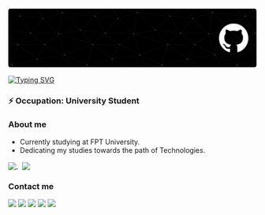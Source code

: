 ![image](https://github.com/duocornua/duocornua/blob/main/header-image.png)

<a href="https://git.io/typing-svg"><img src="https://readme-typing-svg.herokuapp.com?font=Fira+Code&pause=1000&width=435&lines=Hi+there%2C+I'm+H%C3%A0o!;Welcome+to+my+Github+profile.;console.log(%22Hello+World!%22)" alt="Typing SVG" /></a>

### ⚡ Occupation: University Student

### About me

- Currently studying at FPT University.
- Dedicating my studies towards the path of Technologies.

<!--
<p align="center">
<img align="center" width="1000" height="auto" src="https://github-readme-stats.vercel.app/api?username=duocornua&show_icons=true&show=reviews,discussions_started,discussions_answered,prs_merged,prs_merged_percentage" />
</p>
-->

<a href="https://github.com/duocornua?tab=repositories">
    <img align="center" height="170" src="https://github-readme-stats-sigma-five.vercel.app/api?username=duocornua&count_private=true&show_icons=true&layout=compact&title_color=ffffff&icon_color=79ff97&text_color=aaaaaa&bg_color=0e1116&border_color=888888"/>
</a>&nbsp;

<a href="https://github.com/theajack">
    <img align="center" height="170" src="https://github-readme-stats-sigma-five.vercel.app/api/top-langs/?username=duocornua&layout=compact&title_color=ffffff&icon_color=79ff97&text_color=aaaaaa&bg_color=0e1116&border_color=888888"/>
</a>

### Contact me

<p align="left">
<a href="mailto:vuongkienhao2006@gmail.com" target="_blank"><img src="https://img.shields.io/badge/-D14836?style=for-the-badge&logo=mailboxdotorg&logoColor=white" /></a>
<a href="https://www.linkedin.com/in/vuongkienhao/" target="_blank"><img src="https://img.shields.io/badge/-%230077B5.svg?style=for-the-badge&logo=readdotcv&logoColor=white" /></a>
<a href="https://www.youtube.com/@DuoCornua" target="_blank"><img src="https://img.shields.io/badge/-%23FF0000.svg?style=for-the-badge&logo=YouTube&logoColor=white" /></a>
<a href="https://github.com/duocornua" target="_blank" ><img src="https://img.shields.io/badge/-%23121011.svg?style=for-the-badge&logo=github&logoColor=white" /></a>
<a href="https://www.coursera.org/learner/vuongkienhao" target="" ><img src="https://img.shields.io/badge/-%231877F2.svg?style=for-the-badge&logo=coursera&logoColor=white" /></a>
